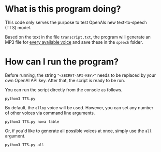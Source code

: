 # What is this program doing?

This code only serves the purpose to test OpenAIs new text-to-speech (TTS) model.

Based on the text in the file `transcript.txt`, the program will generate an MP3 file for [every available voice](https://platform.openai.com/docs/quickstart?context=python) and save these in the `speech` folder.

# How can I run the program?

Before running, the string `"<SECRET-API-KEY>"` needs to be replaced by your own OpenAI API key. After that, the script is ready to be run.

You can run the script directly from the console as follows.

```
python3 TTS.py
```

By default, the `alloy` voice will be used. However, you can set any number of other voices via command line arguments.

```
python3 TTS.py nova fable
```

Or, if you'd like to generate all possible voices at once, simply use the `all` argument.

```
python3 TTS.py all
```